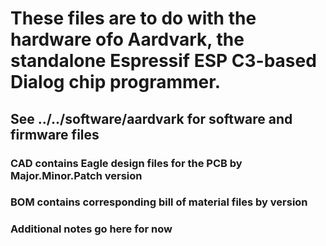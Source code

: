 # These files are to do with the hardware ofo Aardvark, the standalone Espressif ESP C3-based Dialog chip programmer.
## See ../../software/aardvark for software and firmware files
### CAD contains Eagle design files for the PCB by Major.Minor.Patch version
### BOM contains corresponding bill of material files by version
### Additional notes go here for now
